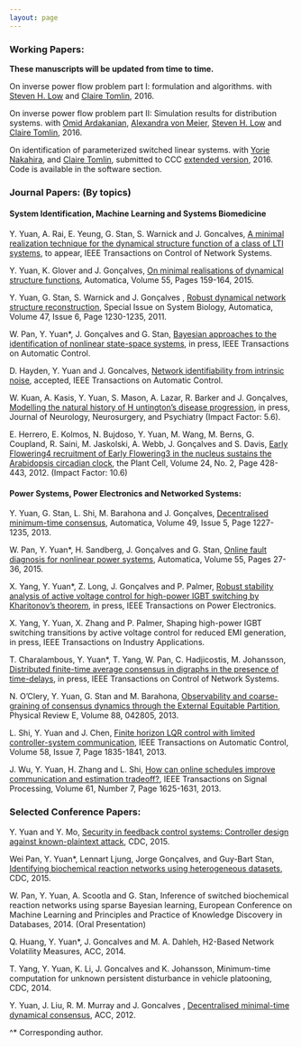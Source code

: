 ```yaml
---
layout: page
---
```


<h3>Working Papers:</h3>

<b>These manuscripts will be updated from time to time. </b>

On inverse power flow problem part I: formulation and algorithms. with [Steven H. Low](http://netlab.caltech.edu/~slow/) and [Claire Tomlin](http://www.eecs.berkeley.edu/~tomlin/), 2016.

On inverse power flow problem part II: Simulation results for distribution systems. with [Omid Ardakanian](http://blizzard.cs.uwaterloo.ca/~oardakan/), [Alexandra von Meier](https://www.eecs.berkeley.edu/Faculty/Homepages/vonmeier.html), [Steven H. Low](http://netlab.caltech.edu/~slow/) and [Claire Tomlin](http://www.eecs.berkeley.edu/~tomlin/), 2016.

On identification of parameterized switched linear systems. with [Yorie Nakahira](https://directory.caltech.edu/personnel/ynakahir), and [Claire Tomlin](http://www.eecs.berkeley.edu/~tomlin/), submitted to CCC [extended version](https://hybrid.eecs.berkeley.edu/~yeyuan/switchedid.pdf), 2016. Code is available in the software section.



<h3>Journal Papers: (By topics)</h3>

<h4>System Identification, Machine Learning and Systems Biomedicine </h4>

Y. Yuan, A. Rai, E. Yeung, G. Stan, S. Warnick and J. Goncalves, [A minimal realization technique for the dynamical structure function of a class of LTI systems](http://arxiv.org/abs/1209.3808), to appear, IEEE Transactions on Control of Network Systems.

Y. Yuan, K. Glover and J. Gonçalves, [On minimal realisations of dynamical structure functions](http://arxiv.org/abs/1409.0072), Automatica, Volume 55, Pages 159-164, 2015. 

Y. Yuan, G. Stan, S. Warnick and J. Gonçalves , [Robust dynamical network structure reconstruction](http://www.sciencedirect.com/science/article/pii/S0005109811001828), Special Issue on System Biology, Automatica, Volume 47, Issue 6, Page 1230-1235, 2011.

W. Pan, Y. Yuan*, J. Gonçalves and G. Stan, [Bayesian approaches to the identification of nonlinear state-space systems](http://arxiv.org/pdf/1408.3549v5.pdf), in press, IEEE Transactions on Automatic Control.

D. Hayden, Y. Yuan and J. Goncalves, [Network identifiability from intrinsic noise](http://arxiv.org/abs/1310.0375), accepted, IEEE Transactions on Automatic Control. 

W. Kuan, A. Kasis, Y. Yuan, S. Mason, A. Lazar, R. Barker and J. Gonçalves,[ Modelling the natural history of H untington’s disease progression](http://jnnp.bmj.com/content/86/10/1143.abstract), in press, Journal of Neurology, Neurosurgery, and Psychiatry (Impact Factor: 5.6).

E. Herrero, E. Kolmos, N. Bujdoso, Y. Yuan, M. Wang, M. Berns, G. Coupland, R. Saini, M. Jaskolski, A. Webb, J. Gonçalves and S. Davis, [Early Flowering4 recruitment of Early Flowering3 in the nucleus sustains the Arabidopsis circadian clock](http://www.plantcell.org/content/early/2012/02/07/tpc.111.093807.abstract), the Plant Cell, Volume 24, No. 2, Page 428-443, 2012. (Impact Factor: 10.6)



<h4>Power Systems, Power Electronics and Networked Systems:</h4>

Y. Yuan, G. Stan, L. Shi, M. Barahona and J. Gonçalves, [Decentralised minimum-time consensus](http://www.sciencedirect.com/science/article/pii/S0005109813000794), Automatica, Volume 49, Issue 5, Page 1227-1235, 2013.

W. Pan, Y. Yuan*, H. Sandberg, J. Gonçalves and G. Stan, [Online fault diagnosis for nonlinear power systems](http://ac.els-cdn.com/S0005109815000941/1-s2.0-S0005109815000941-main.pdf?_tid=b5e10452-5cd8-11e5-aaba-00000aab0f02&acdnat=1442452333_2541d645986555cf7b4e93810a863942), Automatica, Volume 55, Pages 27-36, 2015. 

X. Yang, Y. Yuan*, Z. Long, J. Gonçalves and P. Palmer, [Robust stability analysis of active voltage control for high-power IGBT switching by Kharitonov’s theorem](http://ieeexplore.ieee.org/xpls/abs_all.jsp?arnumber=7115949&tag=1), in press, IEEE Transactions on Power Electronics. 

X. Yang, Y. Yuan, X. Zhang and P. Palmer, Shaping high-power IGBT switching transitions by active voltage control for reduced EMI generation, in press, IEEE Transactions on Industry Applications.

T. Charalambous, Y. Yuan*, T. Yang, W. Pan, C. Hadjicostis, M. Johansson, [Distributed finite-time average consensus in digraphs in the presence of time-delays](http://ieeexplore.ieee.org/xpl/articleDetails.jsp?arnumber=7097006&punumber%3D6509490), in press, IEEE Transactions on Control of Network Systems.

N. O’Clery, Y. Yuan, G. Stan and M. Barahona, [Observability and coarse-graining of consensus dynamics through the External Equitable Partition](http://scholar.harvard.edu/files/neaveoclery/files/pre2013.pdf?m=1384899642), Physical Review E, Volume 88, 042805, 2013.

L. Shi, Y. Yuan and J. Chen, [Finite horizon LQR control with limited controller-system communication](http://ieeexplore.ieee.org/xpl/articleDetails.jsp?arnumber=6389717), IEEE Transactions on Automatic Control, Volume 58, Issue 7, Page 1835-1841, 2013.

J. Wu, Y. Yuan, H. Zhang and L. Shi, [How can online schedules improve communication and estimation tradeoff?](http://ieeexplore.ieee.org/stamp/stamp.jsp?arnumber=6410050), IEEE Transactions on Signal Processing, Volume 61, Number 7, Page 1625-1631, 2013.


<h3>Selected Conference Papers:</h3>

Y. Yuan and Y. Mo, [Security in feedback control systems: Controller design against known-plaintext attack](https://www.authorea.com/users/62980/articles/74733), CDC, 2015. 


Wei Pan, Y. Yuan*, Lennart Ljung, Jorge Gonçalves, and Guy-Bart Stan, [Identifying biochemical reaction networks using heterogeneous datasets](http://arxiv.org/pdf/1509.05153v2.pdf), CDC, 2015. 

W. Pan, Y. Yuan, A. Scootla and G. Stan, Inference of switched biochemical reaction networks using sparse Bayesian learning, European Conference on Machine Learning and Principles and Practice of Knowledge Discovery in Databases, 2014. (Oral Presentation)

Q. Huang, Y. Yuan*, J. Goncalves and M. A. Dahleh, H2-Based Network Volatility Measures, ACC, 2014.

T. Yang, Y. Yuan, K. Li, J. Goncalves and K. Johansson, Minimum-time computation for unknown persistent disturbance in vehicle platooning, CDC, 2014.

Y. Yuan, J. Liu, R. M. Murray and J. Goncalves , [Decentralised minimal-time dynamical consensus](http://users.cms.caltech.edu/~murray/preprints/ylmg12-acc_s.pdf), ACC, 2012.


^* Corresponding author.
